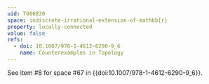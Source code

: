 ```yaml
---
uid: T000830
space: indiscrete-irrational-extension-of-mathbb{r}
property: locally-connected
value: false
refs:
  - doi: 10.1007/978-1-4612-6290-9_6
    name: Counterexamples in Topology
---
```

See item #8 for space #67 in {{doi:10.1007/978-1-4612-6290-9_6}}.
